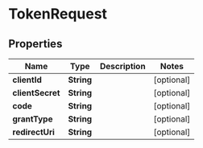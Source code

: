 # TokenRequest

## Properties
Name | Type | Description | Notes
------------ | ------------- | ------------- | -------------
**clientId** | **String** |  |  [optional]
**clientSecret** | **String** |  |  [optional]
**code** | **String** |  |  [optional]
**grantType** | **String** |  |  [optional]
**redirectUri** | **String** |  |  [optional]

